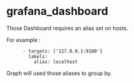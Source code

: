 # grafana_dashboard


Those Dashboard requires an alias set on hosts.

For example : 
```
      - targets: ['127.0.0.1:9100']
        labels:
          alias: localhost
``` 

Graph will used those aliases to group by. 
